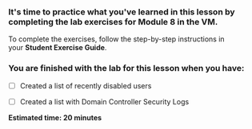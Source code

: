 ### It's time to practice what you've learned in this lesson by completing the lab exercises for Module 8 in the VM. 

To complete the exercises, follow the step-by-step instructions in your **Student Exercise Guide**.

### **You are finished with the lab for this lesson when you have:** 

 - [ ] Created a list of recently disabled users
    
 - [ ] Created a list with Domain Controller Security Logs
    

**Estimated time: 20 minutes**



